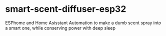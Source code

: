 # smart-scent-diffuser-esp32
ESPhome and Home Asisstant Automation to make a dumb scent spray into a smart one, while conserving power with deep sleep
